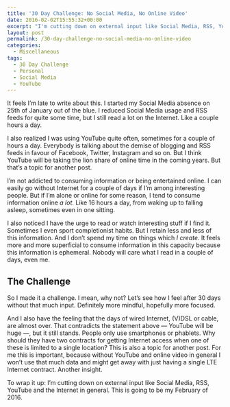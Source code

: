 ```yaml
---
title: '30 Day Challenge: No Social Media, No Online Video'
date: 2016-02-02T15:55:32+00:00
excerpt: "I'm cutting down on external input like Social Media, RSS, YouTube and the Internet in general for a month to gain time and mental space."
layout: post
permalink: /30-day-challenge-no-social-media-no-online-video
categories:
  - Miscellaneous
tags:
  - 30 Day Challenge
  - Personal
  - Social Media
  - YouTube
---
```

It feels I’m late to write about this. I started my Social Media absence on 25th of January out of the blue. I reduced Social Media usage and RSS feeds for quite some time, but I still read a lot on the Internet. Like a couple hours a day.

I also realized I was using YouTube quite often, sometimes for a couple of hours a day. Everybody is talking about the demise of blogging and RSS feeds in favour of Facebook, Twitter, Instagram and so on. But I think YouTube will be taking the lion share of online time in the coming years. But that’s a topic for another post.

I’m not addicted to consuming information or being entertained online. I can easily go without Internet for a couple of days if I’m among interesting people. But if I’m alone or online for some reason, I tend to consume information online _a lot_. Like 16 hours a day, from waking up to falling asleep, sometimes even in one sitting.

I also noticed I have the urge to read or watch interesting stuff if I find it. Sometimes I even sport completionist habits. But I retain less and less of this information. And I don’t spend my time on things which _I create_. It feels more and more superficial to consume information in this capacity because this information is ephemeral. Nobody will care what I read in a couple of days, even me.

## The Challenge

So I made it a challenge. I mean, why not? Let’s see how I feel after 30 days without that much input. Definitely more mindful, hopefully more focused.

And I also have the feeling that the days of wired Internet, (V)DSL or cable, are almost over. That contradicts the statement above — YouTube will be huge —, but it still stands. People only use smartphones or phablets. Why should they have two contracts for getting Internet access when one of these is limited to a single location? This is also a topic for another post. For me this is important, because without YouTube and online video in general I won’t use that much data and might get away with just having a single LTE Internet contract. Another insight.

To wrap it up: I’m cutting down on external input like Social Media, RSS, YouTube and the Internet in general. This is going to be my February of 2016.